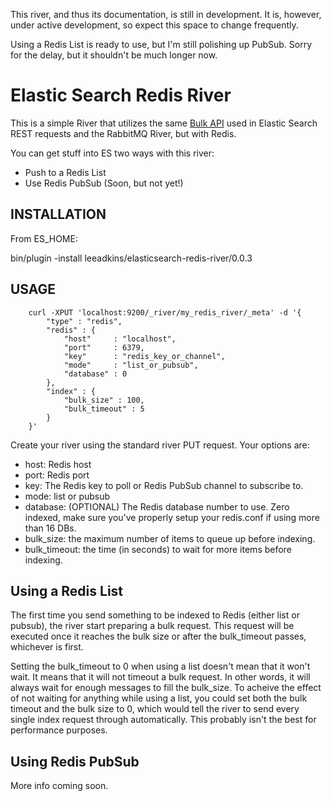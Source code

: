 This river, and thus its documentation, is still in development.
It is, however, under active development, so expect this space
to change frequently.

Using a Redis List is ready to use, but I'm still polishing up
PubSub. Sorry for the delay, but it shouldn't be much longer now.

# Elastic Search Redis River

This is a simple River that utilizes the same [Bulk API](http://www.elasticsearch.org/guide/reference/api/bulk.html) used 
in Elastic Search REST requests and the RabbitMQ River, but
with Redis.

You can get stuff into ES two ways with this river:
 - Push to a Redis List
 - Use Redis PubSub (Soon, but not yet!)
 
 
## INSTALLATION

From ES_HOME:

bin/plugin -install leeadkins/elasticsearch-redis-river/0.0.3

## USAGE
	  	curl -XPUT 'localhost:9200/_river/my_redis_river/_meta' -d '{
		    "type" : "redis",
		    "redis" : {
		        "host"     : "localhost", 
		        "port"     : 6379,
		        "key"      : "redis_key_or_channel",
		        "mode"     : "list_or_pubsub",
		        "database" : 0
		    },
		    "index" : {
		        "bulk_size" : 100,
		        "bulk_timeout" : 5
		    }
		}'


Create your river using the standard river PUT request. Your options are:
 - host:         Redis host
 - port:         Redis port
 - key:          The Redis key to poll or Redis PubSub channel to subscribe to.
 - mode:         list or pubsub
 - database:     (OPTIONAL) The Redis database number to use. Zero indexed, make sure you've properly setup your redis.conf if using more than 16 DBs.
 - bulk_size:    the maximum number of items to queue up before indexing.
 - bulk_timeout: the time (in seconds) to wait for more items before indexing.



## Using a Redis List
The first time you send something to be indexed to Redis (either list or pubsub),
the river start preparing a bulk request. This request will be executed once it
reaches the bulk size or after the bulk_timeout passes, whichever is first.

Setting the bulk_timeout to 0 when using a list doesn't mean that it won't wait.
It means that it will not timeout a bulk request. In other words, it will always
wait for enough messages to fill the bulk_size. To acheive the effect of not waiting for
anything while using a list, you could set both the bulk timeout and the bulk size
to 0, which would tell the river to send every single index request through automatically.
This probably isn't the best for performance purposes.

## Using Redis PubSub

More info coming soon.